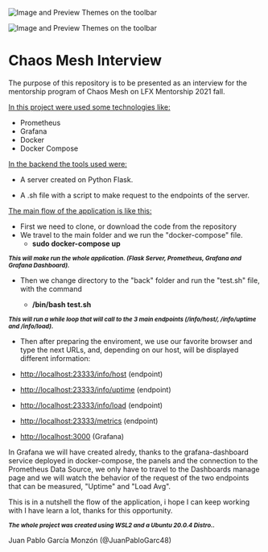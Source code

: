 
![Image and Preview Themes on the toolbar](https://repository-images.githubusercontent.com/206213815/9f272c80-e786-11ea-99db-65a071dd83ec) 

![Image and Preview Themes on the toolbar](https://encrypted-tbn0.gstatic.com/images?q=tbn:ANd9GcSFYNjfqzX8R4mlKur-K_NLR5BPxKX6gkf7rvbR8mQ4Cv8Fw-M3wgdgbYIL2KCGesyelvM&usqp=CAU)   
# Chaos Mesh Interview
The purpose of this repository is to be presented as an interview for the mentorship program of Chaos Mesh on LFX Mentorship 2021 fall. 


<u>In this project were used some technologies like:</u> 
* Prometheus 
* Grafana
* Docker
* Docker Compose 

<u>In the backend the tools used were:</u>
* A server created on Python Flask.

* A .sh file with a script to make request to the endpoints of the server. 

<u>The main flow of the application is like this:</u>
* First we need to clone, or download the code from the repository
* We travel to the main folder and we run the "docker-compose" file.
    * **sudo docker-compose up**

***<small>This will make run the whole application. (Flask Server, Prometheus, Grafana and Grafana Dashboard).</small>***

* Then we change directory to the "back" folder and run the "test.sh" file, with the command

    * **/bin/bash test.sh**

***<small>This will run a while loop that will call to the 3 main endpoints (/info/host/, /info/uptime and /info/load).</small>***

* Then after preparing the enviroment, we use our favorite browser and type the next URLs, and, depending on our host, will be displayed different information:
* [http://localhost:23333/info/host](http://localhost:23333/info/host) (endpoint)

* [http://localhost:23333/info/uptime](http://localhost:23333/info/uptime) (endpoint)

* [http://localhost:23333/info/load](http://localhost:23333/info/load) (endpoint)
* [http://localhost:23333/metrics](http://localhost:23333/metrics) (endpoint)
* [http://localhost:3000](http://localhost:3000 (Grafana)) (Grafana)

In Grafana we will have created alredy, thanks to the grafana-dashboard service deployed in docker-compose, the panels and the connection to the Prometheus Data Source, we only have to travel to the Dashboards manage page and we will watch the behavior of the request of the two endpoints that can be measured, "Uptime" and "Load Avg".


This is in a nutshell the flow of the application, i hope I can keep working with I have learn a lot, thanks for this opportunity. 

***<small>The whole project was created using WSL2 and a Ubuntu 20.0.4 Distro..</small>***

Juan Pablo García Monzón (@JuanPabloGarc48)